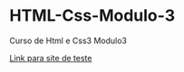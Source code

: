 # HTML-Css-Modulo-3
 Curso de Html e Css3 Modulo3

<a href="https://alexander-magno.github.io/HTML-Css-Modulo-3/exercicios/MeuSiteParaSites.html">Link para site de teste</a>
